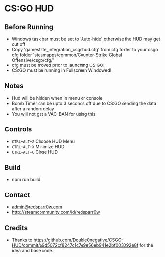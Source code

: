 # CS:GO HUD

## Before Running
* Windows task bar must be set to 'Auto-hide' otherwise the HUD may get cut off
* Copy 'gamestate_integration_csgohud.cfg' from cfg folder to your csgo cfg folder 'steamapps/common/Counter-Strike Global Offensive/csgo/cfg/'
* cfg must be moved prior to launching CS:GO!
* CS:GO must be running in Fullscreen Windowed!

## Notes
* Hud will be hidden when in menu or console
* Bomb Timer can be upto 3 seconds off due to CS:GO sending the data after a random delay
* You will not get a VAC-BAN for using this

## Controls
* `CTRL+ALT+Z` Choose HUD Menu
* `CTRL+ALT+X` Minimize HUD
* `CTRL+ALT+C` Close HUD

## Build
* npm run build

## Contact
* admin@redsparr0w.com
* http://steamcommunity.com/id/redsparr0w

## Credits
* Thanks to https://github.com/Double0negative/CSGO-HUD/commit/a9d5072cf8247c1c7e9e56eb941e2bf003092e8f for the idea and base code.